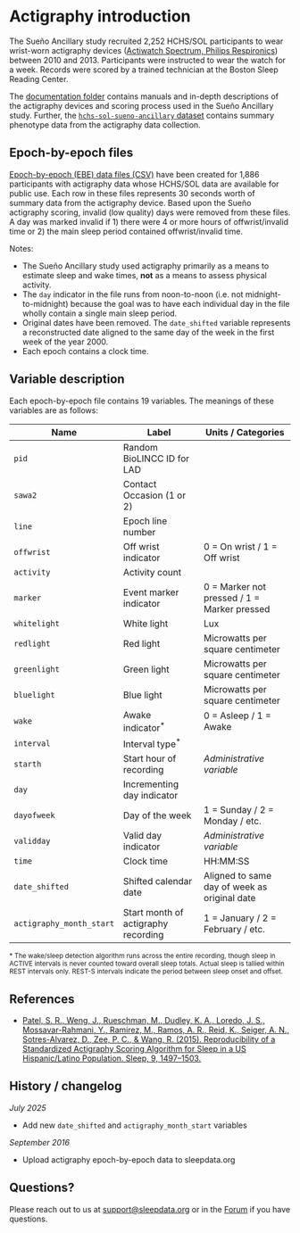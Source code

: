 # Actigraphy introduction

The Sueño Ancillary study recruited 2,252 HCHS/SOL participants to wear wrist-worn actigraphy devices ([Actiwatch Spectrum, Philips Respironics](http://www.usa.philips.com/healthcare/product/HC1046964/actiwatch-spectrum-activity-monitor)) between 2010 and 2013. Participants were instructed to wear the watch for a week. Records were scored by a trained technician at the Boston Sleep Reading Center.

The [documentation folder](:files_path:/documentation) contains manuals and in-depth descriptions of the actigraphy devices and scoring process used in the Sueño Ancillary study. Further, the [`hchs-sol-sueno-ancillary` dataset](:files_path:/datasets) contains summary phenotype data from the actigraphy data collection.

## Epoch-by-epoch files

[Epoch-by-epoch (EBE) data files (CSV)](:files_path:/actigraphy) have been created for 1,886 participants with actigraphy data whose HCHS/SOL data are available for public use. Each row in these files represents 30 seconds worth of summary data from the actigraphy device. Based upon the Sueño actigraphy scoring, invalid (low quality) days were removed from these files. A day was marked invalid if 1) there were 4 or more hours of offwrist/invalid time or 2) the main sleep period contained offwrist/invalid time.

Notes:

- The Sueño Ancillary study used actigraphy primarily as a means to estimate sleep and wake times, **not** as a means to assess physical activity.
- The `day` indicator in the file runs from noon-to-noon (i.e. not midnight-to-midnight) because the goal was to have each individual day in the file wholly contain a single main sleep period.
- Original dates have been removed. The `date_shifted` variable represents a reconstructed date aligned to the same day of the week in the first week of the year 2000.
- Each epoch contains a clock time.

## Variable description

Each epoch-by-epoch file contains 19 variables. The meanings of these variables are as follows:

| Name          | Label                       | Units / Categories                          |
| ------------- | --------------------------- | ------------------------------------------- |
| `pid`         | Random BioLINCC ID for LAD  |                                             |
| `sawa2`       | Contact Occasion (1 or 2)   |                                             |
| `line`        | Epoch line number           |                                             |
| `offwrist`    | Off wrist indicator         | 0 = On wrist / 1 = Off wrist                |
| `activity`    | Activity count              |                                             |
| `marker`      | Event marker indicator      | 0 = Marker not pressed / 1 = Marker pressed |
| `whitelight`  | White light                 | Lux                                         |
| `redlight`    | Red light                   | Microwatts per square centimeter            |
| `greenlight`  | Green light                 | Microwatts per square centimeter            |
| `bluelight`   | Blue light                  | Microwatts per square centimeter            |
| `wake`        | Awake indicator<sup>*</sup> | 0 = Asleep / 1 = Awake                      |
| `interval`    | Interval type<sup>*</sup>   |                                             |
| `starth`      | Start hour of recording     | *Administrative variable*                   |
| `day`         | Incrementing day indicator  |                                             |
| `dayofweek`   | Day of the week             | 1 = Sunday / 2 = Monday / etc.              |
| `validday`    | Valid day indicator         | *Administrative variable*                   |
| `time`        | Clock time                  | HH:MM:SS                                    |
| `date_shifted`      | Shifted calendar date 			        | Aligned to same day of week as original date|
| `actigraphy_month_start`| Start month of actigraphy recording| 1 = January / 2 = February / etc.        |


<sup>* The wake/sleep detection algorithm runs across the entire recording, though sleep in ACTIVE intervals is never counted toward overall sleep totals. Actual sleep is tallied within REST intervals only. REST-S intervals indicate the period between sleep onset and offset.

## References

- [Patel, S. R., Weng, J., Rueschman, M., Dudley, K. A., Loredo, J. S., Mossavar-Rahmani, Y., Ramirez, M., Ramos, A. R., Reid, K., Seiger, A. N., Sotres-Alvarez, D., Zee, P. C., & Wang, R. (2015). Reproducibility of a Standardized Actigraphy Scoring Algorithm for Sleep in a US Hispanic/Latino Population. Sleep, 9, 1497–1503.](https://www.ncbi.nlm.nih.gov/pubmed/25845697)

## History / changelog

*July 2025*
- Add new `date_shifted` and `actigraphy_month_start` variables

*September 2016*
- Upload actigraphy epoch-by-epoch data to sleepdata.org

## Questions?

Please reach out to us at support@sleepdata.org or in the [Forum](https://sleepdata.org/forum) if you have questions.
